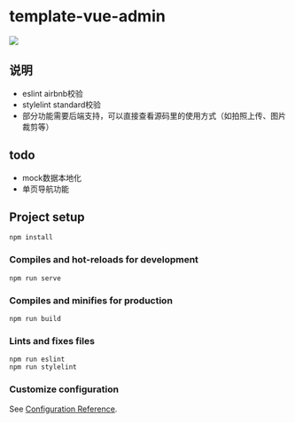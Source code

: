 # template-vue-admin

<a href="https://996.icu"><img src="https://img.shields.io/badge/link-996.icu-red.svg"></a>

## 说明

* eslint airbnb校验
* stylelint standard校验
* 部分功能需要后端支持，可以直接查看源码里的使用方式（如拍照上传、图片裁剪等）

## todo

* mock数据本地化
* 单页导航功能

## Project setup
```
npm install
```

### Compiles and hot-reloads for development
```
npm run serve
```

### Compiles and minifies for production
```
npm run build
```

### Lints and fixes files
```
npm run eslint
npm run stylelint
```

### Customize configuration
See [Configuration Reference](https://cli.vuejs.org/config/).
